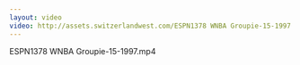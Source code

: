 ```yaml
---
layout: video
video: http://assets.switzerlandwest.com/ESPN1378 WNBA Groupie-15-1997.mp4
---
```

ESPN1378 WNBA Groupie-15-1997.mp4
